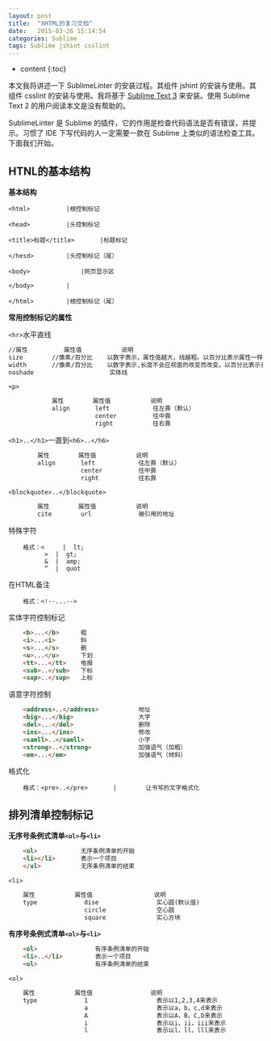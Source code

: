 ```yaml
---
layout: post
title:  "XHTML的复习文档"
date:   2015-03-26 15:14:54
categories: Sublime
tags: Sublime jshint csslint
---
```


* content
{:toc}

本文我将讲述一下 SublimeLinter 的安装过程。其组件 jshint 的安装与使用。其组件 csslint 的安装与使用。我将基于 [Sublime Text 3](http://sublimetext.com/3) 来安装。使用 Sublime Text 2 的用户阅读本文是没有帮助的。

SublimeLinter 是 Sublime 的插件，它的作用是检查代码语法是否有错误，并提示。习惯了 IDE 下写代码的人一定需要一款在 Sublime 上类似的语法检查工具。下面我们开始。   





## HTNL的基本结构

**基本结构**

	<html>			|根控制标记

	<head>			|头控制标记

	<title>标题</title>       |标题标记

	</hesd>			|头控制标记（尾）

	<body>				|网页显示区	

	</body>			|

	</html>			|根控制标记（尾）

**常用控制标记的属性**

`<hr>`水平直线

```html
//属性		  属性值			说明
size		//像素/百分比	以数字表示，属性值越大，线越粗。以百分比表示属性一样。
width		//像素/百分比	以数字表示,长度不会应视窗的改变而改变。以百分比表示长度会随视窗的宽度而改变
noshade						实体线
```

`<p>`

```html
			属性		  属性值			说明
			align		left			往左靠（默认）
						center			往中靠			
						right			往右靠
```

`<h1>..</h1>`一直到`<h6>..</h6>`

```html
		属性		  属性值			说明
		align		left			往左靠（默认）
					center			往中靠			
					right			往右靠
```

`<blockquote>..</blockquote>`
	
```html		
		属性		  属性值			说明
		cite		url				被引用的地址
```

特殊字符

		格式：<	 |	lt;
			  >	 |	gt;
			  &	 |	amp;
			  “	 |	quot

在HTML备注

		格式：<!--...-->

实体字符控制标记

```html
	<b>...</b>		粗
	<i>...<i>		斜
	<s>...</s>		删
	<u>...</u>		下划
	<tt>...</tt>	电报
	<sub>..</sub>	下标
	<sup>..</sup>	上标
```

语意字符控制

```html
	<address>..</address>			地址
	<big>...</big>					大字
	<del>...</del>					删除
	<ins>...</ins>					修改
	<samll>..</samll>				小字
	<strong>..</strong>				加强语气（加粗）
	<em>...</em>					加强语气（倾斜）
```

格式化

		格式：<pre>..</pre>	   |		让书写的文字格式化


## 排列清单控制标记

**无序号条例式清单`<ul>`与`<li>`**

```html
	<ul>			无序条例清单的开始
	<li></li>		表示一个项目
	</ul>			无序条例清单的结束
```

`<li>`

```html
	属性			 属性值				 说明
	type			 dise				 实心圆(默认值)
					 circle				 空心圆
					 square				 实心方块
```

**有序号条例式清单`<ol>`与`<li>`**

```html
	<ol>				有序条例清单的开始
	<li>..</li>			表示一个项目
	<ol>				有序条例清单的结束
```

`<ol>`

```html
	属性			 属性值				说明
	type			 1					 表示以1,2,3,4来表示
					 a					 表示以a，b，c,d来表示
					 A					 表示以A，B，C,D来表示
					 i					 表示以i，ii，iii来表示
					 l					 表示以l，ll，lll来表示
```